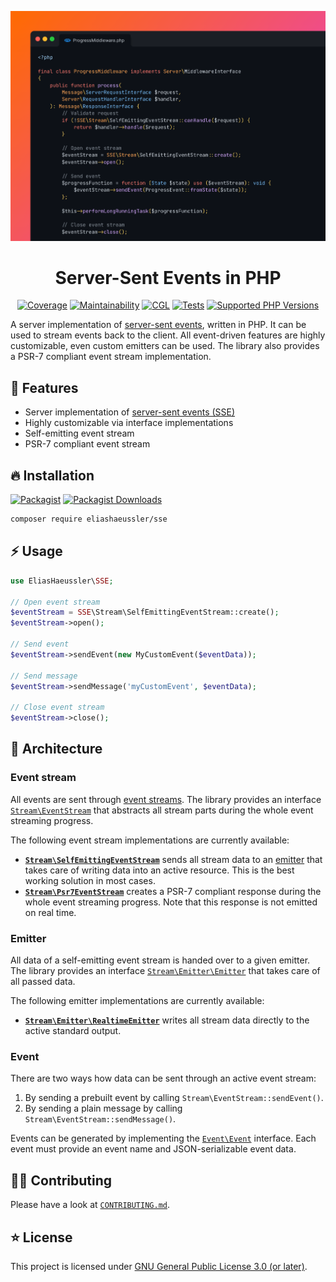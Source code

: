 <div align="center">

[![Screenshot](docs/code-example.png)](#-installation)

# Server-Sent Events in PHP

[![Coverage](https://img.shields.io/coverallsCoverage/github/eliashaeussler/sse?logo=coveralls)](https://coveralls.io/github/eliashaeussler/sse)
[![Maintainability](https://img.shields.io/codeclimate/maintainability/eliashaeussler/sse?logo=codeclimate)](https://codeclimate.com/github/eliashaeussler/sse/maintainability)
[![CGL](https://img.shields.io/github/actions/workflow/status/eliashaeussler/sse/cgl.yaml?label=cgl&logo=github)](https://github.com/eliashaeussler/sse/actions/workflows/cgl.yaml)
[![Tests](https://img.shields.io/github/actions/workflow/status/eliashaeussler/sse/tests.yaml?label=tests&logo=github)](https://github.com/eliashaeussler/sse/actions/workflows/tests.yaml)
[![Supported PHP Versions](https://img.shields.io/packagist/dependency-v/eliashaeussler/sse/php?logo=php)](https://packagist.org/packages/eliashaeussler/sse)

</div>

A server implementation of [server-sent events][1], written in PHP.
It can be used to stream events back to the client. All event-driven
features are highly customizable, even custom emitters can be used.
The library also provides a PSR-7 compliant event stream implementation.

## 🚀 Features

* Server implementation of [server-sent events (SSE)][1]
* Highly customizable via interface implementations
* Self-emitting event stream
* PSR-7 compliant event stream

## 🔥 Installation

[![Packagist](https://img.shields.io/packagist/v/eliashaeussler/sse?label=version&logo=packagist)](https://packagist.org/packages/eliashaeussler/sse)
[![Packagist Downloads](https://img.shields.io/packagist/dt/eliashaeussler/sse?color=brightgreen)](https://packagist.org/packages/eliashaeussler/sse)

```bash
composer require eliashaeussler/sse
```

## ⚡ Usage

```php
use EliasHaeussler\SSE;

// Open event stream
$eventStream = SSE\Stream\SelfEmittingEventStream::create();
$eventStream->open();

// Send event
$eventStream->sendEvent(new MyCustomEvent($eventData));

// Send message
$eventStream->sendMessage('myCustomEvent', $eventData);

// Close event stream
$eventStream->close();
```

## 🎢 Architecture

### Event stream

All events are sent through [event streams][2]. The library provides an
interface [`Stream\EventStream`](src/Stream/EventStream.php) that abstracts
all stream parts during the whole event streaming progress.

The following event stream implementations are currently available:

* [**`Stream\SelfEmittingEventStream`**](src/Stream/SelfEmittingEventStream.php)
  sends all stream data to an [emitter](#emitter) that takes care of writing
  data into an active resource. This is the best working solution in most cases.
* [**`Stream\Psr7EventStream`**](src/Stream/Psr7EventStream.php) creates a
  PSR-7 compliant response during the whole event streaming progress. Note
  that this response is not emitted on real time.

### Emitter

All data of a self-emitting event stream is handed over to a given emitter.
The library provides an interface [`Stream\Emitter\Emitter`](src/Stream/Emitter/Emitter.php)
that takes care of all passed data.

The following emitter implementations are currently available:

* [**`Stream\Emitter\RealtimeEmitter`**](src/Stream/Emitter/RealtimeEmitter.php)
  writes all stream data directly to the active standard output.

### Event

There are two ways how data can be sent through an active event stream:

1. By sending a prebuilt event by calling `Stream\EventStream::sendEvent()`.
2. By sending a plain message by calling `Stream\EventStream::sendMessage()`.

Events can be generated by implementing the [`Event\Event`](src/Event/Event.php)
interface. Each event must provide an event name and JSON-serializable
event data.

## 🧑‍💻 Contributing

Please have a look at [`CONTRIBUTING.md`](CONTRIBUTING.md).

## ⭐ License

This project is licensed under [GNU General Public License 3.0 (or later)](LICENSE).

[1]: https://developer.mozilla.org/en-US/docs/Web/API/Server-sent_events/Using_server-sent_events
[2]: https://developer.mozilla.org/en-US/docs/Web/API/Server-sent_events/Using_server-sent_events#sending_events_from_the_server
